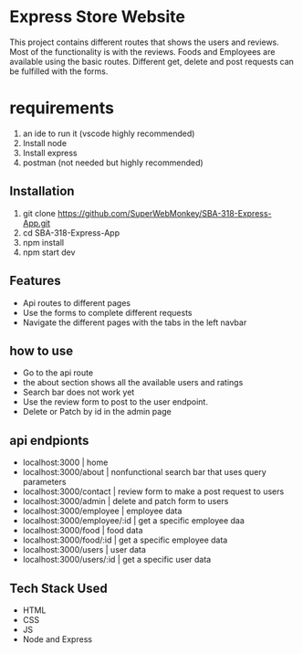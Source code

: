 # Express Store Website

This project contains different routes that shows the users and reviews.
Most of the functionality is with the reviews. Foods and Employees are
available using the basic routes. Different get, delete and post requests
can be fulfilled with the forms.

# requirements

1. an ide to run it (vscode highly recommended)
2. Install node
3. Install express
4. postman (not needed but highly recommended)

## Installation

1. git clone https://github.com/SuperWebMonkey/SBA-318-Express-App.git
2. cd SBA-318-Express-App
3. npm install
4. npm start dev

## Features

- Api routes to different pages
- Use the forms to complete different requests
- Navigate the different pages with the tabs in the left navbar

## how to use

- Go to the api route
- the about section shows all the available users and ratings
- Search bar does not work yet
- Use the review form to post to the user endpoint.
- Delete or Patch by id in the admin page

## api endpionts

- localhost:3000 | home
- localhost:3000/about | nonfunctional search bar that uses query parameters
- localhost:3000/contact | review form to make a post request to users
- localhost:3000/admin | delete and patch form to users
- localhost:3000/employee | employee data
- localhost:3000/employee/:id | get a specific employee daa
- localhost:3000/food | food data
- localhost:3000/food/:id | get a specific employee data
- localhost:3000/users | user data
- localhost:3000/users/:id | get a specific user data

## Tech Stack Used

- HTML
- CSS
- JS
- Node and Express
